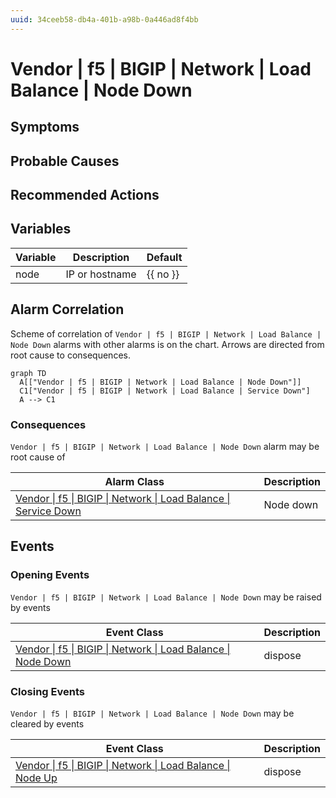 ```yaml
---
uuid: 34ceeb58-db4a-401b-a98b-0a446ad8f4bb
---
```

# Vendor | f5 | BIGIP | Network | Load Balance | Node Down

## Symptoms

## Probable Causes

## Recommended Actions

## Variables

| Variable | Description    | Default  |
| -------- | -------------- | -------- |
| node     | IP or hostname | {{ no }} |

## Alarm Correlation

Scheme of correlation of `Vendor | f5 | BIGIP | Network | Load Balance | Node Down` alarms with other alarms is on the chart. 
Arrows are directed from root cause to consequences.

```mermaid
graph TD
  A[["Vendor | f5 | BIGIP | Network | Load Balance | Node Down"]]
  C1["Vendor | f5 | BIGIP | Network | Load Balance | Service Down"]
  A --> C1
```

### Consequences
`Vendor | f5 | BIGIP | Network | Load Balance | Node Down` alarm may be root cause of

| Alarm Class                                                                         | Description |
| ----------------------------------------------------------------------------------- | ----------- |
| [Vendor \| f5 \| BIGIP \| Network \| Load Balance \| Service Down](service-down.md) | Node down   |

## Events

### Opening Events
`Vendor | f5 | BIGIP | Network | Load Balance | Node Down` may be raised by events

| Event Class                                                                                                                                      | Description |
| ------------------------------------------------------------------------------------------------------------------------------------------------ | ----------- |
| [Vendor \| f5 \| BIGIP \| Network \| Load Balance \| Node Down](ref://event-classes-reference/vendor/f5/bigip/network/load-balance/node-down.md) | dispose     |

### Closing Events
`Vendor | f5 | BIGIP | Network | Load Balance | Node Down` may be cleared by events

| Event Class                                                                                                                                  | Description |
| -------------------------------------------------------------------------------------------------------------------------------------------- | ----------- |
| [Vendor \| f5 \| BIGIP \| Network \| Load Balance \| Node Up](ref://event-classes-reference/vendor/f5/bigip/network/load-balance/node-up.md) | dispose     |
